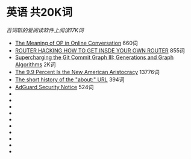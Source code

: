 # 英语 共20K词

*百词斩的爱阅读软件上阅读17K词*
*   [The Meaning of OP in Online Conversation](https://www.lifewire.com/what-does-o-p-stand-for-2483372) 660词
*   [ROUTER HACKING HOW TO GET INSDE YOUR OWN ROUTER](https://blog.websecurify.com/2018/06/router-hacking.html) 855词
*   [Supercharging the Git Commit Graph III: Generations and Graph Algorithms](https://blogs.msdn.microsoft.com/devops/2018/07/09/supercharging-the-git-commit-graph-iii-generations/) 2K词
*   [The 9.9 Percent Is the New American Aristocracy](https://www.theatlantic.com/magazine/archive/2018/06/the-birth-of-a-new-american-aristocracy/559130/) 13776词
*   [The short history of the "about:" URL](http://www.montulli.org/lou/about_urls) 394词
*   [AdGuard Security Notice](https://adguard.com/en/blog/adguard-security-notice/?aid=18928&utm_source=newsletter&utm_medium=email&utm_campaign=newsletter_september2018) 524词
*   []()
*   []()
*   []()
*   []()
*   []()
*   []()
*   []()
*   []()
*   []()
*   []()